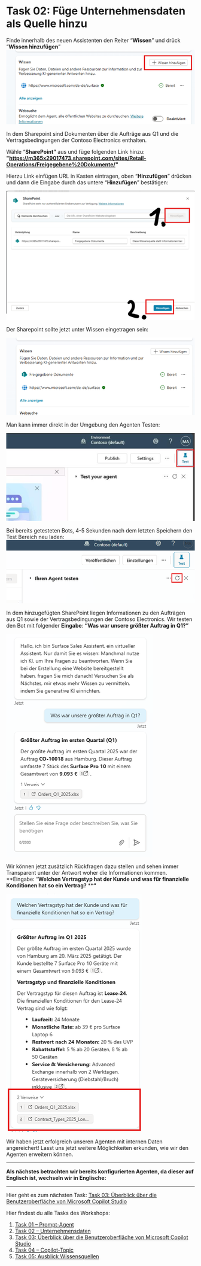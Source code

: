 # Task 02: Füge Unternehmensdaten als Quelle hinzu

Finde innerhalb des neuen Assistenten den Reiter “**Wissen**” und drück “**Wissen hinzufügen**”
![image6.png](assets/img/image6.png)

In dem Sharepoint sind Dokumenten über die Aufträge aus Q1 und die Vertragsbedingungen der Contoso Electronics enthalten.

Wähle “**SharePoint”** aus und füge folgenden Link hinzu: **"https://m365x29017473.sharepoint.com/sites/Retail-Operations/Freigegebene%20Dokumente/"**


Hierzu Link einfügen URL in Kasten eintragen, oben “**Hinzufügen**” drücken und dann die Eingabe durch das untere “**Hinzufügen**” bestätigen:

![image7.png](assets/img/image7.png)

Der Sharepoint sollte jetzt unter Wissen eingetragen sein:

![image8.png](assets/img/image8.png)

Man kann immer direkt in der Umgebung den Agenten Testen:

![image9.jpeg](assets/img/image9.jpeg)

Bei bereits getesteten Bots, 4-5 Sekunden nach dem letzten Speichern den Test Bereich neu laden: 
![image35.png](assets/img/image35.png)

In dem hinzugefügten SharePoint liegen Informationen zu den Aufträgen aus Q1 sowie der Vertragsbedingungen der Contoso Electronics. Wir testen den Bot mit folgender **Eingabe**: **“****Was war unsere größter Auftrag in Q1****?”**

![image10.png](assets/img/image10.png)

Wir können jetzt zusätzlich Rückfragen dazu stellen und sehen immer Transparent unter der Antwort woher die Informationen kommen. **Eingabe: “****Welchen Vertragstyp hat der Kunde und was für finanzielle Konditionen hat so ein Vertrag?**** ****“**

![image11.png](assets/img/image11.png)



Wir haben jetzt erfolgreich unseren Agenten mit internen Daten angereichert! Lasst uns jetzt weitere Möglichkeiten erkunden, wie wir den Agenten erweitern können.



** **
**Als nächstes betrachten wir bereits konfigurierten Agenten, da dieser auf Englisch ist, wechseln wir in Englische:**


** **
Hier geht es zum nächsten Task: [Task 03: Überblick über die Benutzeroberfläche von Microsoft Copilot Studio](task03.md)

Hier findest du alle Tasks des Workshops:

1. [Task 01 – Prompt-Agent](task01.md)  
2. [Task 02 – Unternehmensdaten](task02.md)  
3. [Task 03: Überblick über die Benutzeroberfläche von Microsoft Copilot Studio](task03.md)  
4. [Task 04 – Copilot-Topic](task04.md)  
5. [Task 05: Ausblick Wissensquellen](task05.md)  